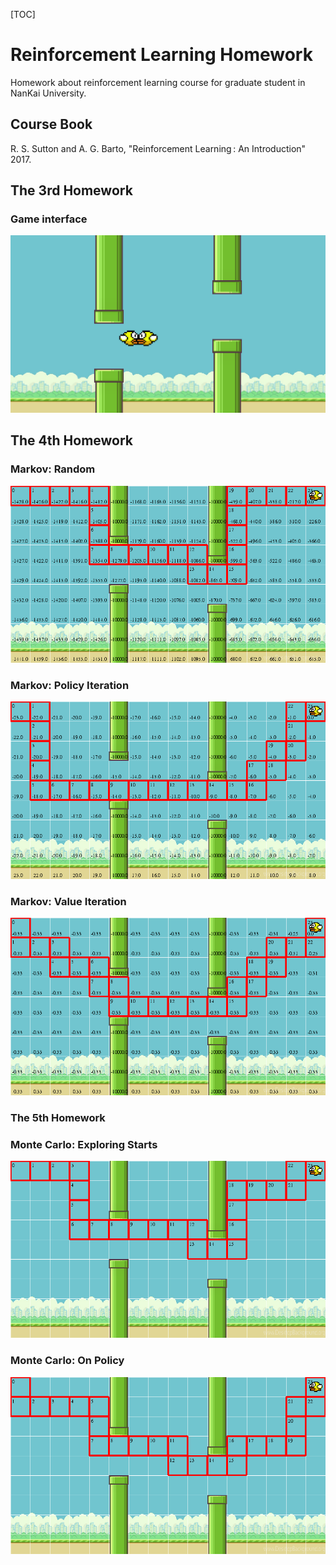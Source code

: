 [TOC]

# Reinforcement Learning Homework

Homework about reinforcement learning course for graduate student in NanKai University.

## Course Book

R. S. Sutton and A. G. Barto, "Reinforcement Learning : An Introduction" 2017.

## The 3rd Homework

### Game interface

![](./output/03/screen_1.png)

## The 4th Homework

### Markov: Random

![](./output/04/1.png)

### Markov: Policy Iteration

![](./output/04/2.png)

### Markov: Value Iteration

![](./output/04/3.png)

### The 5th Homework

### Monte Carlo: Exploring Starts

![](./output/05/exploring_starts.png)

### Monte Carlo: On Policy

![](./output/05/on_policy.png)

